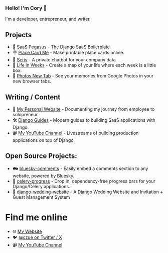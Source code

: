 ### Hello! I'm Cory 👋

I'm a developer, entrepreneur, and writer.

## Projects

* 🚀 [SaaS Pegasus](https://www.saaspegasus.com/) - The Django SaaS Boilerplate
* 🪧 [Place Card Me](https://www.placecard.me/) - Make printable place cards online.
* 🤖 [Scriv](https://scriv.ai/) - A private chatbot for your company data
* 📅 [Life in Weeks](https://lifeweeks.app/) - Create a map of your life where each week is a little box.
* 📸 [Photos New Tab](http://www.photosnewtab.com/) - See your memories from Google Photos in your new browser tabs.
  
## Writing / Content

* 📝 [My Personal Website](https://www.coryzue.com/writing/) - Documenting my journey from employee to solopreneur.
* 🛠️ [Django Guides](https://www.saaspegasus.com/guides/) - Modern guides to building SaaS applications with Django.
* 📹 [My YouTube Channel](https://www.youtube.com/@czue) - Livestreams of building production applications on top of Django.

## Open Source Projects:

* 🗪 [bluesky-comments](https://github.com/czue/bluesky-comments) - Easily embed a comments section to any website, powered by Bluesky.
* 🥬 [celery-progress](https://github.com/czue/celery-progress) - Drop in, dependency-free progress bars for your Django/Celery applications.
* 💒 [django-wedding-website](https://github.com/czue/django-wedding-website/) - A Django Wedding Website and Invitation + Guest Management System

# Find me online

* 🌐 [My Website](https://www.coryzue.com/)
* 🐦 [@czue on Twitter / X](https://twitter.com/czue)
* 📹 [My YouTube Channel](https://www.youtube.com/@czue)

<!--
**czue/czue** is a ✨ _special_ ✨ repository because its `README.md` (this file) appears on your GitHub profile.

Here are some ideas to get you started:

- 🔭 I’m currently working on ...
- 🌱 I’m currently learning ...
- 👯 I’m looking to collaborate on ...
- 🤔 I’m looking for help with ...
- 💬 Ask me about ...
- 📫 How to reach me: ...
- 😄 Pronouns: ...
- ⚡ Fun fact: ...
-->
